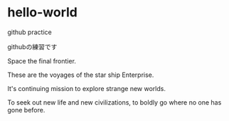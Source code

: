 # hello-world
github practice

githubの練習です

Space the final frontier.

These are the voyages of the star ship Enterprise.

It's continuing mission to explore strange new worlds.

To seek out new life and new civilizations, to boldly go where no one has gone before.
